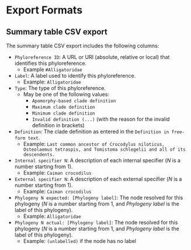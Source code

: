 # Export Formats

## Summary table CSV export

The summary table CSV export includes the following columns:

* `Phyloreference ID`: A URL or URI (absolute, relative or local) that identifies this phyloreference.
  * Example `#Alligatoridae`
* `Label`: A label used to identify this phyloreference.
  * Example: `Alligatoridae`
* `Type`: The type of this phyloreference.
  * May be one of the following values:
    * `Apomorphy-based clade definition`
    * `Maximum clade definition`
    * `Minimum clade definition`
    * `Invalid definition (...)` (with the reason for the invalid definition in brackets)
* `Definition`: The clade definition as entered in the `Definition in free-form text`.
  * Example: `Last common ancestor of Crocodylus niloticus, Osteolaemus tetraspis, and Tomistoma schlegelii and all of its descendents.`
* `Internal specifier N`: A description of each internal specifier (_N_ is a number starting from 1).
  * Example: `Caiman crocodilus`
* `External specifier N`: A description of each external specifier (_N_ is a number starting from 1).
  * Example: `Caiman crocodilus`
* `Phylogeny N expected: [Phylogeny label]`: The node resolved for this phylogeny (_N_ is a number starting from 1, and _Phylogeny label_ is the label of this phylogeny).
  * Example: `Alligatoridae`
* `Phylogeny N actual: [Phylogeny label]`: The node resolved for this phylogeny (_N_ is a number starting from 1, and _Phylogeny label_ is the label of this phylogeny).
  * Example: `(unlabelled)` if the node has no label